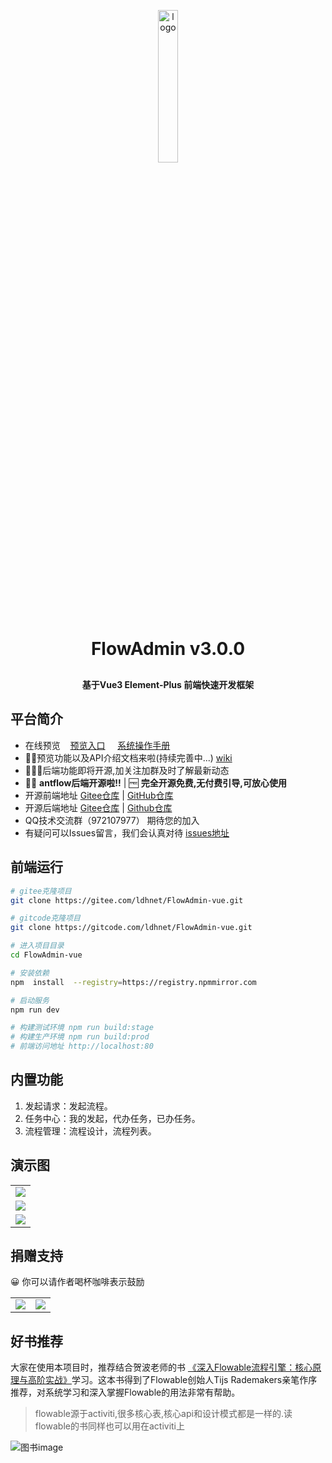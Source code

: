 <p align="center">
	<img alt="logo" src="https://gitee.com/ldhnet/ant-flow/raw/master/public/images/logo.png"   width = 25%; height=25%;>
</p>
<h1 align="center" style="margin: 30px 0 30px; font-weight: bold;">FlowAdmin v3.0.0</h1>
<h4 align="center">基于Vue3 Element-Plus 前端快速开发框架</h4>
 
## 平台简介

-  在线预览  &nbsp;&nbsp; [预览入口](http://117.72.70.166/admin/) &nbsp;&nbsp;&nbsp; [系统操作手册](https://gitee.com/ldhnet/FlowAdmin-vue/wikis/pages?sort_id=12305957&doc_id=5841736)
-  📢📢预览功能以及API介绍文档来啦(持续完善中...) [wiki](https://gitee.com/ldhnet/FlowAdmin-vue/wikis)
-  📢📢📢后端功能即将开源,加关注加群及时了解最新动态
-  📢📢 **antflow后端开源啦!!** | 🆓 **完全开源免费,无付费引导,可放心使用** 
-  开源前端地址 [Gitee仓库](https://gitee.com/ldhnet/AntFlow-Vue3) |    [GitHub仓库](https://github.com/ldhnet/AntFlow-Vue3) 
-  开源后端地址 [Gitee仓库](https://gitee.com/tylerzhou/Antflow) | [Github仓库](https://github.com/mrtylerzhou/AntFlow) 
 - QQ技术交流群（972107977） 期待您的加入
 - 有疑问可以Issues留言，我们会认真对待
  [issues地址](https://gitee.com/ldhnet/FlowAdmin-vue/issues)

## 前端运行

```bash
# gitee克隆项目
git clone https://gitee.com/ldhnet/FlowAdmin-vue.git

# gitcode克隆项目
git clone https://gitcode.com/ldhnet/FlowAdmin-vue.git

# 进入项目目录
cd FlowAdmin-vue

# 安装依赖
npm  install  --registry=https://registry.npmmirror.com

# 启动服务
npm run dev

# 构建测试环境 npm run build:stage
# 构建生产环境 npm run build:prod
# 前端访问地址 http://localhost:80
```

## 内置功能

1.  发起请求：发起流程。
2.  任务中心：我的发起，代办任务，已办任务。
3.  流程管理：流程设计，流程列表。 
 
## 演示图  
<table> 
    <tr> 
        <td><img src="https://gitee.com/ldhnet/ruoyivue3-demo/raw/master/src/assets/review/demo2.png"/></td>
    </tr>
     <tr>
        <td><img src="https://gitee.com/ldhnet/ruoyivue3-demo/raw/master/src/assets/review/demo3.png"/></td> 
    </tr>
     <tr> 
        <td><img src="https://gitee.com/ldhnet/ruoyivue3-demo/raw/master/src/assets/review/demo4.png"/></td>
    </tr> 
</table>

##  捐赠支持
😀 你可以请作者喝杯咖啡表示鼓励
<table>
    <tr>
        <td><img src="https://gitee.com/ldhnet/AntFlow-Vue3/raw/master/public/images/wxpay.jpg"/></td>
        <td><img src="https://gitee.com/ldhnet/AntFlow-Vue3/raw/master/public/images/alipay.jpg"/></td>
    </tr>  
</table>

## 好书推荐

大家在使用本项目时，推荐结合贺波老师的书
[《深入Flowable流程引擎：核心原理与高阶实战》](https://item.jd.com/14804836.html)学习。这本书得到了Flowable创始人Tijs Rademakers亲笔作序推荐，对系统学习和深入掌握Flowable的用法非常有帮助。

> flowable源于activiti,很多核心表,核心api和设计模式都是一样的.读flowable的书同样也可以用在activiti上

![图书image](https://gitee.com/tylerzhou/Antflow/raw/master/doc/images/flowablebook.jpg)
